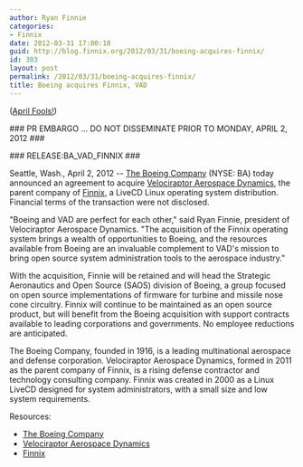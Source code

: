 ```yaml
---
author: Ryan Finnie
categories:
- Finnix
date: 2012-03-31 17:00:18
guid: http://blog.finnix.org/2012/03/31/boeing-acquires-finnix/
id: 383
layout: post
permalink: /2012/03/31/boeing-acquires-finnix/
title: Boeing acquires Finnix, VAD
---
```

([April Fools!](http://blog.finnix.org/2012/04/01/april-fools-2/))

\### PR EMBARGO ... DO NOT DISSEMINATE PRIOR TO MONDAY, APRIL 2, 2012 ###
  
\### RELEASE:BA\_VAD\_FINNIX ###

Seattle, Wash., April 2, 2012 -- [The Boeing Company](http://www.boeing.com/ "The Boeing Company") (NYSE: BA) today announced an agreement to acquire [Velociraptor Aerospace Dynamics](http://www.velociraptors.info/vad/ "Velociraptor Aerospace Dynamics"), the parent company of [Finnix](http://www.finnix.org/ "Finnix"), a LiveCD Linux operating system distribution. Financial terms of the transaction were not disclosed.

"Boeing and VAD are perfect for each other," said Ryan Finnie, president of Velociraptor Aerospace Dynamics. "The acquisition of the Finnix operating system brings a wealth of opportunities to Boeing, and the resources available from Boeing are an invaluable complement to VAD's mission to bring open source system administration tools to the aerospace industry."

With the acquisition, Finnie will be retained and will head the Strategic Aeronautics and Open Source (SAOS) division of Boeing, a group focused on open source implementations of firmware for turbine and missile nose cone circuitry. Finnix will continue to be maintained as an open source product, but will benefit from the Boeing acquisition with support contracts available to leading corporations and governments. No employee reductions are anticipated.

The Boeing Company, founded in 1916, is a leading multinational aerospace and defense corporation. Velociraptor Aerospace Dynamics, formed in 2011 as the parent company of Finnix, is a rising defense contractor and technology consulting company. Finnix was created in 2000 as a Linux LiveCD designed for system administrators, with a small size and low system requirements.

Resources:

  * [The Boeing Company](http://www.boeing.com/ "The Boeing Corporation")
  * [Velociraptor Aerospace Dynamics](http://www.velociraptors.info/vad/ "Velociraptor Aerospace Dynamics")
  * [Finnix](http://www.finnix.org/ "Finnix")

###

